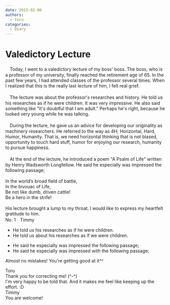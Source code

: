 ```yaml
---
date: 2015-02-06
authors:
  - toru
categories:
  - Diary
---
```


<h1 id="subject_show">Valedictory Lecture</h1>
<div class="date" hidden>Feb 6, 2015 23:12</div>
<div id="post"><div id="body_show_ori">
　Today, I went to a valedictory lecture of my boss' boss. The boss, who is a professor of my university, finally reached the retirement age of 65. In the past few years, I had attended classes of the professor several times. When I realized that this is the really last lecture of him, I felt real grief.<br/><br/>　The lecture was about the professor's researches and history. He told us his researches as if he were children. It was very impressive. He also said something like "It's doubtful that I am adult." Perhaps he's right, because he looked very young while he was talking.<br/><br/>　During the lecture, he gave us an advice for developing our originality as machinery researchers. He referred to the way as 4H; Horizontal, Hard, Humor, Humanity. That is, we need horizontal thinking that is not biased, opportunity to touch hard stuff, humor for enjoying our research, humanity to pursue happiness.<br/><br/>　At the end of the lecture, he introduced a poem "A Psalm of Life" written by Henry Wadsworth Longfellow. He said he especially was impressed the following passage;<br/><br/>In the world’s broad field of battle,<br/>   In the bivouac of Life,<br/>Be not like dumb, driven cattle!<br/>   Be a hero in the strife!<br/><br/>His lecture brought a lump to my throat. I would like to express my heartfelt gratitude to him.
</div></div>

<!-- more -->

<div id="block"><div class="first_name"> No. 1　<span class="just_name">Timmy</span></div><div id="block2">
<ul class="correction_field">
<li class="incorrect">He told us his researches as if he were children.</li>
<li class="corrected correct">
He told us <span class="f_blue">about</span> his researches as if <span class="f_blue">w</span>e were children.
</li>
</ul>
<ul class="correction_field">
<li class="incorrect">He said he especially was impressed the following passage;</li>
<li class="corrected correct">
He said he especially was impressed <span class="f_blue">with</span> the following passage;
</li>
</ul>
<p class="comment_small">
 Almost no mistakes! You're getting good at it^^
</p>

</div><div class="name"><span class="just_name">Toru</span><br>
Thank you for correcting me! (^-^)<br/>I'm very happy to be told that. And it makes me feel like keeping up the effort. :D
</div>
<div class="name"><span class="just_name">Timmy</span><br>
You are welcome!
</div>
</div>

